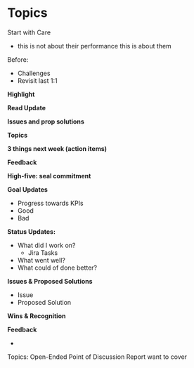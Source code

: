 # Topics



Start with Care

* this is not about their performance this is about them



Before:

* Challenges
* Revisit last 1:1







**Highlight**

**Read Update**

**Issues and prop solutions**

**Topics**

**3 things next week (action items)**

**Feedback**

**High-five: seal commitment**



**Goal Updates**

* Progress towards KPIs
* Good
* Bad



**Status Updates:**

* What did I work on?
  * Jira Tasks
* What went well?
* What could of done better?



**Issues & Proposed Solutions**

* Issue
* Proposed Solution



**Wins & Recognition**



**Feedback**

*



Topics: Open-Ended Point of Discussion Report want to cover









